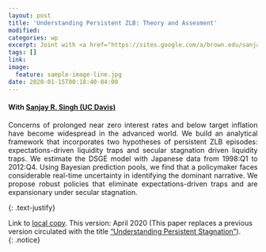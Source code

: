 ```yaml
---
layout: post
title: 'Understanding Persistent ZLB: Theory and Assesment'
modified:
categories: wp
excerpt: Joint with <a href="https://sites.google.com/a/brown.edu/sanjaysingh/"> Sanjay R. Singh (UC Davis)</a>. <br><i>This version&#58 April 2020</i>
tags: []
link:
image:
  feature: sample-image-line.jpg
date: 2020-01-15T00:18:40-04:00
---
```

#### With [Sanjay R. Singh (UC Davis)](https://sites.google.com/a/brown.edu/sanjaysingh/)

<p style="text-align:justify">Concerns of prolonged near zero interest rates and below target inflation have become widespread in the advanced world. We build an analytical framework that incorporates two hypotheses of persistent ZLB episodes: expectations-driven liquidity traps and secular stagnation driven liquidity traps. We estimate the DSGE model with Japanese data from 1998:Q1 to 2012:Q4. Using Bayesian prediction pools, we find that a policymaker faces considerable real-time uncertainty in identifying the dominant narrative. We propose robust policies that eliminate expectations-driven traps and are expansionary under secular stagnation. 
</p>
{: .text-justify}

Link to [local copy](/documents/Draft_EFStag_CS.pdf). This version: April 2020 (This paper replaces a previous version circulated with the title [“Understanding Persistent Stagnation”](/documents/Draft_EFStag_CS_old.pdf)).<br>
{: .notice}
